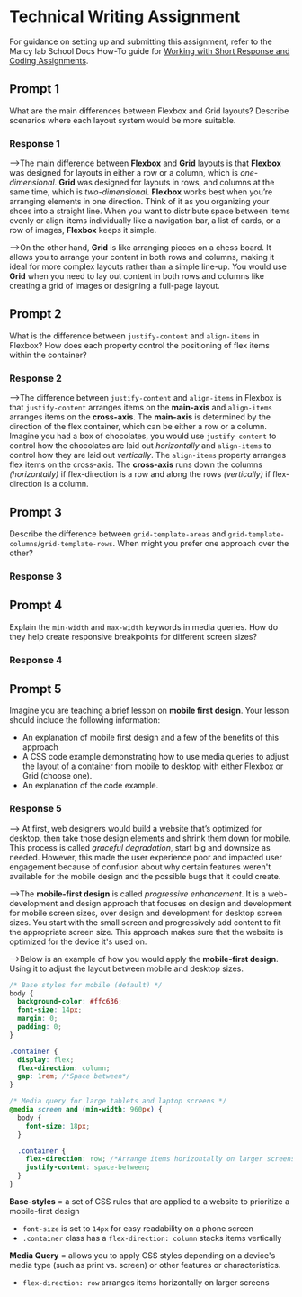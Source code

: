 # Technical Writing Assignment

For guidance on setting up and submitting this assignment, refer to the Marcy lab School Docs How-To guide for [Working with Short Response and Coding Assignments](https://marcylabschool.gitbook.io/marcy-lab-school-docs/fullstack-curriculum/how-tos/working-with-assignments#how-to-work-on-assignments).

## Prompt 1

What are the main differences between Flexbox and Grid layouts? Describe scenarios where each layout system would be more suitable.

### Response 1

-->The main difference between **Flexbox** and **Grid** layouts is that **Flexbox** was designed for layouts in either a row or a column, which is _one-dimensional_. **Grid** was designed for layouts in rows, and columns at the same time, which is _two-dimensional_. **Flexbox** works best when you’re arranging elements in one direction. Think of it as you organizing your shoes into a straight line. When you want to distribute space between items evenly or align-items individually like a navigation bar, a list of cards, or a row of images, **Flexbox** keeps it simple.

-->On the other hand, **Grid** is like arranging pieces on a chess board. It allows you to arrange your content in both rows and columns, making it ideal for more complex layouts rather than a simple line-up. You would use **Grid** when you need to lay out content in both rows and columns like creating a grid of images or designing a full-page layout.

## Prompt 2

What is the difference between `justify-content` and `align-items` in Flexbox? How does each property control the positioning of flex items within the container?

### Response 2

-->The difference between `justify-content` and `align-items` in Flexbox is that `justify-content` arranges items on the **main-axis** and `align-items` arranges items on the **cross-axis**. The **main-axis** is determined by the direction of the flex container, which can be either a row or a column. Imagine you had a box of chocolates, you would use `justify-content` to control how the chocolates are laid out _horizontally_ and `align-items` to control how they are laid out _vertically_. The `align-items` property arranges flex items on the cross-axis. The **cross-axis** runs down the columns _(horizontally)_ if flex-direction is a row and along the rows _(vertically)_ if flex-direction is a column.

## Prompt 3

Describe the difference between `grid-template-areas` and `grid-template-columns`/`grid-template-rows`. When might you prefer one approach over the other?

### Response 3

## Prompt 4

Explain the `min-width` and `max-width` keywords in media queries. How do they help create responsive breakpoints for different screen sizes?

### Response 4

## Prompt 5

Imagine you are teaching a brief lesson on **mobile first design**. Your lesson should include the following information:

- An explanation of mobile first design and a few of the benefits of this approach
- A CSS code example demonstrating how to use media queries to adjust the layout of a container from mobile to desktop with either Flexbox or Grid (choose one).
- An explanation of the code example.

### Response 5

--> At first, web designers would build a website that’s optimized for desktop, then take those design elements and shrink them down for mobile. This process is called _graceful degradation_, start big and downsize as needed. However, this made the user experience poor and impacted user engagement because of confusion about why certain features weren't available for the mobile design and the possible bugs that it could create.

-->The **mobile-first design** is called _progressive enhancement_. It is a web-development and design approach that focuses on design and development for mobile screen sizes, over design and development for desktop screen sizes. You start with the small screen and progressively add content to fit the appropriate screen size. This approach makes sure that the website is optimized for the device it's used on.

-->Below is an example of how you would apply the **mobile-first design**. Using it to adjust the layout between mobile and desktop sizes.

```css
/* Base styles for mobile (default) */
body {
  background-color: #ffc636;
  font-size: 14px;
  margin: 0;
  padding: 0;
}

.container {
  display: flex;
  flex-direction: column;
  gap: 1rem; /*Space between*/
}

/* Media query for large tablets and laptop screens */
@media screen and (min-width: 960px) {
  body {
    font-size: 18px;
  }

  .container {
    flex-direction: row; /*Arrange items horizontally on larger screens*/
    justify-content: space-between;
  }
}
```

**Base-styles** = a set of CSS rules that are applied to a website to prioritize a mobile-first design

- `font-size` is set to `14px` for easy readability on a phone screen
- `.container` class has a `flex-direction: column` stacks items vertically

**Media Query** = allows you to apply CSS styles depending on a device's media type (such as print vs. screen) or other features or characteristics.

- `flex-direction: row` arranges items horizontally on larger screens
